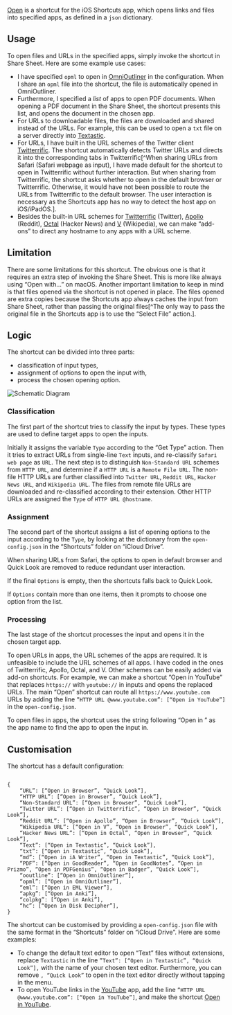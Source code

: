 [Open](https://www.icloud.com/shortcuts/b269ee07160d4768bd72f35a8719cce3) is a shortcut for the iOS Shortcuts app, which opens links and files into specified apps, as defined in a `json` dictionary.

## Usage
To open files and URLs in the specified apps, simply invoke the shortcut in Share Sheet. Here are some example use cases:
- I have specified `opml` to open in [OmniOutliner](https://apps.apple.com/gb/app/omnioutliner-3-enterprise/id1484581472) in the configuration. When I share an `opml` file into the shortcut, the file is automatically opened in OmniOutliner. 
- Furthermore, I specified a *list* of apps to open PDF documents. When opening a PDF document in the Share Sheet, the shortcut presents this list, and opens the document in the chosen app. 
- For URLs to downloadable files, the files are downloaded and shared instead of the URLs. For example, this can be used to open a `txt` file on a server directly into [Textastic](https://apps.apple.com/gb/app/textastic-code-editor-9/id1049254261).
- For URLs, I have built in the URL schemes of the Twitter client [Twitterrific](https://apps.apple.com/gb/app/twitterrific-tweet-your-way/id580311103). The shortcut automatically detects Twitter URLs and directs it into the corresponding tabs in Twitterrific[^When sharing URLs from Safari (Safari webpage as input), I have made default for the shortcut to open in Twitterrific without further interaction. But when sharing from Twitterrific, the shortcut asks whether to open in the default browser or Twitterrific. Otherwise, it would have not been possible to route the URLs from Twitterrific to the default browser. The user interaction is necessary as the Shortcuts app has no way to detect the host app on iOS/iPadOS.].
- Besides the built-in URL schemes for [Twitterrific](https://apps.apple.com/gb/app/twitterrific-tweet-your-way/id580311103) (Twitter), [Apollo](https://apps.apple.com/gb/app/apollo-for-reddit/id979274575) (Reddit), [Octal](https://apps.apple.com/gb/app/octal-for-hacker-news/id1308885491) (Hacker News) and [V](https://apps.apple.com/gb/app/v-for-wikipedia/id993435362) (Wikipedia), we can make “add-ons” to direct any hostname to any apps with a URL scheme.

## Limitation
There are some limitations for this shortcut. The obvious one is that it requires an extra step of invoking the Share Sheet. This is more like always using “Open with…” on macOS. Another important limitation to keep in mind is that files opened via the shortcut is not opened in place. The files opened are extra copies because the Shortcuts app always caches the input from Share Sheet, rather than passing the original files[^The only way to pass the original file in the Shortcuts app is to use the “Select File” action.].

## Logic
The shortcut can be divided into three parts:
- classification of input types,
- assignment of options to open the input with,
- process the chosen opening option.

![Schematic Diagram](images/Default-Apps-via-Shortcuts-Logic.jpg)
### Classification
The first part of the shortcut tries to classify the input by types. These types are used to define target apps to open the inputs. 

Initially it assigns the variable `Type` according to the “Get Type” action. Then it tries to extract URLs from single-line `Text` inputs, and re-classify `Safari web page` as `URL`. The next step is to distinguish `Non-Standard URL` schemes from `HTTP URL`, and determine if a `HTTP URL` is a `Remote File URL`. The non-file HTTP URLs are further classified into `Twitter URL`, `Reddit URL`, `Hacker News URL`, and `Wikipedia URL`. The files from remote file URLs are downloaded and re-classified according to their extension. Other HTTP URLs are assigned the `Type` of `HTTP URL @hostname`.

### Assignment
The second part of the shortcut assigns a list of opening options to the input according to the `Type`, by looking at the dictionary from the `open-config.json` in the “Shortcuts” folder on “iCloud Drive”. 

When sharing URLs from Safari, the options to open in default browser and Quick Look are removed to reduce redundant user interaction.

If the final `Options` is empty, then the shortcuts falls back to Quick Look.

If `Options` contain more than one items, then it prompts to choose one option from the list. 

### Processing
The last stage of the shortcut processes the input and opens it in the chosen target app. 

To open URLs in apps, the URL schemes of the apps are required. It is unfeasible to include the URL schemes of all apps. I have coded in the ones of Twitterrific, Apollo, Octal, and V. Other schemes can be easily added via add-on shortcuts. For example, we can make a shortcut ”Open in YouTube” that replaces `https://` with `youtube://` in inputs and opens the replaced URLs. The main “Open” shortcut can route all `https://www.youtube.com` URLs by adding the line `”HTTP URL @www.youtube.com”: [“Open in YouTube”]` in the `open-config.json`.

To open files in apps, the shortcut uses the string following “Open in ” as the app name to find the app to open the input in.

## Customisation
The shortcut has a default configuration:
<pre><code>
{
	“URL”: [“Open in Browser”, “Quick Look”],
	“HTTP URL”: [“Open in Browser”, “Quick Look”],
	“Non-Standard URL”: [“Open in Browser”, “Quick Look”],
	“Twitter URL”: [“Open in Twitterrific”, “Open in Browser”, “Quick Look”],
	“Reddit URL”: [“Open in Apollo”, “Open in Browser”, “Quick Look”],
	“Wikipedia URL”: [“Open in V”, “Open in Browser”, “Quick Look”],
	“Hacker News URL”: [“Open in Octal”, “Open in Browser”, “Quick Look”],
	“Text”: [“Open in Textastic”, “Quick Look”],
	“txt”: [“Open in Textastic”, “Quick Look”],
	“md”: [“Open in iA Writer”, “Open in Textastic”, “Quick Look”],
	“PDF”: [“Open in GoodReader”, “Open in GoodNotes”, “Open in Prizmo”, “Open in PDFGenius”, “Open in Badger”, “Quick Look”],
	“ooutline”: [“Open in OmniOutliner”],
	“opml”: [“Open in OmniOutliner”],
	“eml”: [“Open in EML Viewer”],
	“apkg”: [“Open in Anki”],
	“colpkg”: [“Open in Anki”],
	“hc”: [“Open in Disk Decipher”],
}
</code></pre>

The shortcut can be customised by providing a `open-config.json` file with the same format in the “Shortcuts” folder on “iCloud Drive”. Here are some examples:
- To change the default text editor to open “Text” files without extensions, replace `Textastic` in the line `”Text”: [“Open in Textastic”, “Quick Look”],` with the name of your chosen text editor. Furthermore, you can remove `, “Quick Look”` to open in the text editor directly without tapping in the menu.
- To open YouTube links in the [YouTube](https://apps.apple.com/gb/app/youtube-watch-listen-stream/id544007664) app, add the line `”HTTP URL @www.youtube.com”: [“Open in YouTube”]`, and make the shortcut [Open in YouTube](https://www.icloud.com/shortcuts/7ae11ed886174a8a928f50f22e50e8c3).
